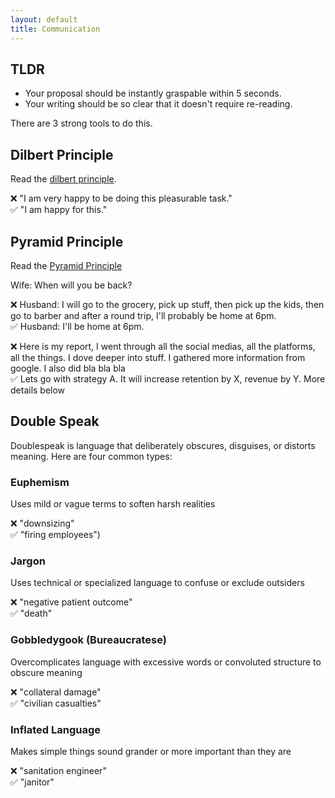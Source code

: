 ```yaml
---
layout: default
title: Communication
---
```


## TLDR

- Your proposal should be instantly graspable within 5 seconds.
- Your writing should be so clear that it doesn't require re-reading.

There are 3 strong tools to do this.

## Dilbert Principle

Read the [dilbert principle](https://dilbertblog.typepad.com/the_dilbert_blog/2007/06/the_day_you_bec.html).

❌ "I am very happy to be doing this pleasurable task."  
✅ "I am happy for this."  

## Pyramid Principle

Read the [Pyramid Principle](https://medium.com/lessons-from-mckinsey/the-pyramid-principle-f0885dd3c5c7)

Wife: When will you be back?  

❌ Husband: I will go to the grocery, pick up stuff, then pick up the kids, then go to barber and after a round trip, I'll probably be home at 6pm.  
✅ Husband: I'll be home at 6pm.  

❌ Here is my report, I went through all the social medias, all the platforms, all the things. I dove deeper into stuff. I gathered more information from google. I also did bla bla bla  
✅ Lets go with strategy A. It will increase retention by X, revenue by Y. More details below  

## Double Speak
Doublespeak is language that deliberately obscures, disguises, or distorts meaning. Here are four common types:  

### Euphemism
Uses mild or vague terms to soften harsh realities 

❌ "downsizing"  
✅ "firing employees")  

### Jargon
Uses technical or specialized language to confuse or exclude outsiders 

❌ "negative patient outcome"  
✅ "death"  

### Gobbledygook (Bureaucratese)
Overcomplicates language with excessive words or convoluted structure to obscure meaning 

❌ "collateral damage"  
✅ "civilian casualties"  

### Inflated Language
Makes simple things sound grander or more important than they are

❌ "sanitation engineer"  
✅ "janitor"  


